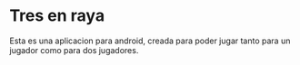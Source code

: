 # Tres en raya

Esta es una aplicacion para android, creada para poder jugar tanto para un jugador como para dos jugadores.
